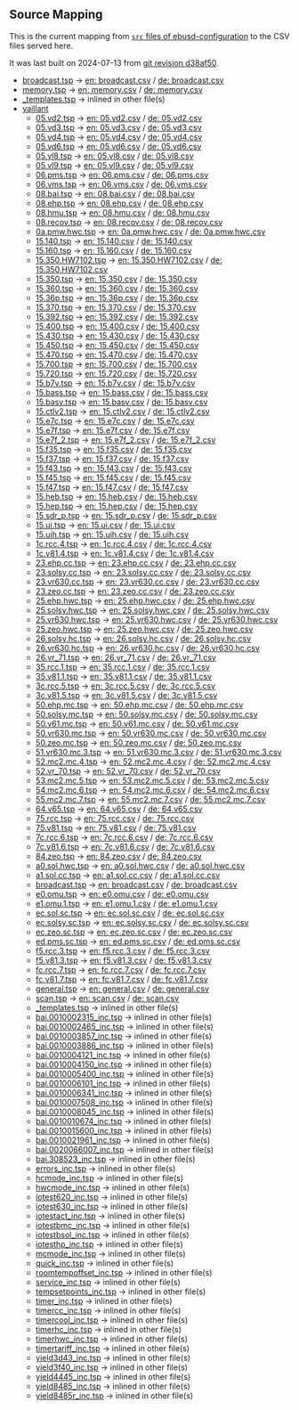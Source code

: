## Source Mapping
This is the current mapping from [`src` files of ebusd-configuration](https://github.com/john30/ebusd-configuration/tree/rework-normalize/src) to the CSV files served here.

It was last built on 2024-07-13 from [git revision d38af50](https://github.com/john30/ebusd-configuration/tree/d38af50114e92679b98a4c4e821c3642c43a7ed0).

<!-- note: template file to be amended with the actual data by the workflow -->
 - [broadcast.tsp](https://github.com/john30/ebusd-configuration/tree/rework-normalize/src/broadcast.tsp) &rarr; [en: broadcast.csv](en/broadcast.csv) / [de: broadcast.csv](de/broadcast.csv)
 - [memory.tsp](https://github.com/john30/ebusd-configuration/tree/rework-normalize/src/memory.tsp) &rarr; [en: memory.csv](en/memory.csv) / [de: memory.csv](de/memory.csv)
 - [_templates.tsp](https://github.com/john30/ebusd-configuration/tree/rework-normalize/src/_templates.tsp) &rarr; inlined in other file(s)
 - [vaillant](https://github.com/john30/ebusd-configuration/tree/rework-normalize/src/vaillant/)
   - [05.vd2.tsp](https://github.com/john30/ebusd-configuration/tree/rework-normalize/src/vaillant/05.vd2.tsp) &rarr; [en: 05.vd2.csv](en/vaillant/05.vd2.csv) / [de: 05.vd2.csv](de/vaillant/05.vd2.csv)
   - [05.vd3.tsp](https://github.com/john30/ebusd-configuration/tree/rework-normalize/src/vaillant/05.vd3.tsp) &rarr; [en: 05.vd3.csv](en/vaillant/05.vd3.csv) / [de: 05.vd3.csv](de/vaillant/05.vd3.csv)
   - [05.vd4.tsp](https://github.com/john30/ebusd-configuration/tree/rework-normalize/src/vaillant/05.vd4.tsp) &rarr; [en: 05.vd4.csv](en/vaillant/05.vd4.csv) / [de: 05.vd4.csv](de/vaillant/05.vd4.csv)
   - [05.vd6.tsp](https://github.com/john30/ebusd-configuration/tree/rework-normalize/src/vaillant/05.vd6.tsp) &rarr; [en: 05.vd6.csv](en/vaillant/05.vd6.csv) / [de: 05.vd6.csv](de/vaillant/05.vd6.csv)
   - [05.vl8.tsp](https://github.com/john30/ebusd-configuration/tree/rework-normalize/src/vaillant/05.vl8.tsp) &rarr; [en: 05.vl8.csv](en/vaillant/05.vl8.csv) / [de: 05.vl8.csv](de/vaillant/05.vl8.csv)
   - [05.vl9.tsp](https://github.com/john30/ebusd-configuration/tree/rework-normalize/src/vaillant/05.vl9.tsp) &rarr; [en: 05.vl9.csv](en/vaillant/05.vl9.csv) / [de: 05.vl9.csv](de/vaillant/05.vl9.csv)
   - [06.pms.tsp](https://github.com/john30/ebusd-configuration/tree/rework-normalize/src/vaillant/06.pms.tsp) &rarr; [en: 06.pms.csv](en/vaillant/06.pms.csv) / [de: 06.pms.csv](de/vaillant/06.pms.csv)
   - [06.vms.tsp](https://github.com/john30/ebusd-configuration/tree/rework-normalize/src/vaillant/06.vms.tsp) &rarr; [en: 06.vms.csv](en/vaillant/06.vms.csv) / [de: 06.vms.csv](de/vaillant/06.vms.csv)
   - [08.bai.tsp](https://github.com/john30/ebusd-configuration/tree/rework-normalize/src/vaillant/08.bai.tsp) &rarr; [en: 08.bai.csv](en/vaillant/08.bai.csv) / [de: 08.bai.csv](de/vaillant/08.bai.csv)
   - [08.ehp.tsp](https://github.com/john30/ebusd-configuration/tree/rework-normalize/src/vaillant/08.ehp.tsp) &rarr; [en: 08.ehp.csv](en/vaillant/08.ehp.csv) / [de: 08.ehp.csv](de/vaillant/08.ehp.csv)
   - [08.hmu.tsp](https://github.com/john30/ebusd-configuration/tree/rework-normalize/src/vaillant/08.hmu.tsp) &rarr; [en: 08.hmu.csv](en/vaillant/08.hmu.csv) / [de: 08.hmu.csv](de/vaillant/08.hmu.csv)
   - [08.recov.tsp](https://github.com/john30/ebusd-configuration/tree/rework-normalize/src/vaillant/08.recov.tsp) &rarr; [en: 08.recov.csv](en/vaillant/08.recov.csv) / [de: 08.recov.csv](de/vaillant/08.recov.csv)
   - [0a.pmw.hwc.tsp](https://github.com/john30/ebusd-configuration/tree/rework-normalize/src/vaillant/0a.pmw.hwc.tsp) &rarr; [en: 0a.pmw.hwc.csv](en/vaillant/0a.pmw.hwc.csv) / [de: 0a.pmw.hwc.csv](de/vaillant/0a.pmw.hwc.csv)
   - [15.140.tsp](https://github.com/john30/ebusd-configuration/tree/rework-normalize/src/vaillant/15.140.tsp) &rarr; [en: 15.140.csv](en/vaillant/15.140.csv) / [de: 15.140.csv](de/vaillant/15.140.csv)
   - [15.160.tsp](https://github.com/john30/ebusd-configuration/tree/rework-normalize/src/vaillant/15.160.tsp) &rarr; [en: 15.160.csv](en/vaillant/15.160.csv) / [de: 15.160.csv](de/vaillant/15.160.csv)
   - [15.350.HW7102.tsp](https://github.com/john30/ebusd-configuration/tree/rework-normalize/src/vaillant/15.350.HW7102.tsp) &rarr; [en: 15.350.HW7102.csv](en/vaillant/15.350.HW7102.csv) / [de: 15.350.HW7102.csv](de/vaillant/15.350.HW7102.csv)
   - [15.350.tsp](https://github.com/john30/ebusd-configuration/tree/rework-normalize/src/vaillant/15.350.tsp) &rarr; [en: 15.350.csv](en/vaillant/15.350.csv) / [de: 15.350.csv](de/vaillant/15.350.csv)
   - [15.360.tsp](https://github.com/john30/ebusd-configuration/tree/rework-normalize/src/vaillant/15.360.tsp) &rarr; [en: 15.360.csv](en/vaillant/15.360.csv) / [de: 15.360.csv](de/vaillant/15.360.csv)
   - [15.36p.tsp](https://github.com/john30/ebusd-configuration/tree/rework-normalize/src/vaillant/15.36p.tsp) &rarr; [en: 15.36p.csv](en/vaillant/15.36p.csv) / [de: 15.36p.csv](de/vaillant/15.36p.csv)
   - [15.370.tsp](https://github.com/john30/ebusd-configuration/tree/rework-normalize/src/vaillant/15.370.tsp) &rarr; [en: 15.370.csv](en/vaillant/15.370.csv) / [de: 15.370.csv](de/vaillant/15.370.csv)
   - [15.392.tsp](https://github.com/john30/ebusd-configuration/tree/rework-normalize/src/vaillant/15.392.tsp) &rarr; [en: 15.392.csv](en/vaillant/15.392.csv) / [de: 15.392.csv](de/vaillant/15.392.csv)
   - [15.400.tsp](https://github.com/john30/ebusd-configuration/tree/rework-normalize/src/vaillant/15.400.tsp) &rarr; [en: 15.400.csv](en/vaillant/15.400.csv) / [de: 15.400.csv](de/vaillant/15.400.csv)
   - [15.430.tsp](https://github.com/john30/ebusd-configuration/tree/rework-normalize/src/vaillant/15.430.tsp) &rarr; [en: 15.430.csv](en/vaillant/15.430.csv) / [de: 15.430.csv](de/vaillant/15.430.csv)
   - [15.450.tsp](https://github.com/john30/ebusd-configuration/tree/rework-normalize/src/vaillant/15.450.tsp) &rarr; [en: 15.450.csv](en/vaillant/15.450.csv) / [de: 15.450.csv](de/vaillant/15.450.csv)
   - [15.470.tsp](https://github.com/john30/ebusd-configuration/tree/rework-normalize/src/vaillant/15.470.tsp) &rarr; [en: 15.470.csv](en/vaillant/15.470.csv) / [de: 15.470.csv](de/vaillant/15.470.csv)
   - [15.700.tsp](https://github.com/john30/ebusd-configuration/tree/rework-normalize/src/vaillant/15.700.tsp) &rarr; [en: 15.700.csv](en/vaillant/15.700.csv) / [de: 15.700.csv](de/vaillant/15.700.csv)
   - [15.720.tsp](https://github.com/john30/ebusd-configuration/tree/rework-normalize/src/vaillant/15.720.tsp) &rarr; [en: 15.720.csv](en/vaillant/15.720.csv) / [de: 15.720.csv](de/vaillant/15.720.csv)
   - [15.b7v.tsp](https://github.com/john30/ebusd-configuration/tree/rework-normalize/src/vaillant/15.b7v.tsp) &rarr; [en: 15.b7v.csv](en/vaillant/15.b7v.csv) / [de: 15.b7v.csv](de/vaillant/15.b7v.csv)
   - [15.bass.tsp](https://github.com/john30/ebusd-configuration/tree/rework-normalize/src/vaillant/15.bass.tsp) &rarr; [en: 15.bass.csv](en/vaillant/15.bass.csv) / [de: 15.bass.csv](de/vaillant/15.bass.csv)
   - [15.basv.tsp](https://github.com/john30/ebusd-configuration/tree/rework-normalize/src/vaillant/15.basv.tsp) &rarr; [en: 15.basv.csv](en/vaillant/15.basv.csv) / [de: 15.basv.csv](de/vaillant/15.basv.csv)
   - [15.ctlv2.tsp](https://github.com/john30/ebusd-configuration/tree/rework-normalize/src/vaillant/15.ctlv2.tsp) &rarr; [en: 15.ctlv2.csv](en/vaillant/15.ctlv2.csv) / [de: 15.ctlv2.csv](de/vaillant/15.ctlv2.csv)
   - [15.e7c.tsp](https://github.com/john30/ebusd-configuration/tree/rework-normalize/src/vaillant/15.e7c.tsp) &rarr; [en: 15.e7c.csv](en/vaillant/15.e7c.csv) / [de: 15.e7c.csv](de/vaillant/15.e7c.csv)
   - [15.e7f.tsp](https://github.com/john30/ebusd-configuration/tree/rework-normalize/src/vaillant/15.e7f.tsp) &rarr; [en: 15.e7f.csv](en/vaillant/15.e7f.csv) / [de: 15.e7f.csv](de/vaillant/15.e7f.csv)
   - [15.e7f_2.tsp](https://github.com/john30/ebusd-configuration/tree/rework-normalize/src/vaillant/15.e7f_2.tsp) &rarr; [en: 15.e7f_2.csv](en/vaillant/15.e7f_2.csv) / [de: 15.e7f_2.csv](de/vaillant/15.e7f_2.csv)
   - [15.f35.tsp](https://github.com/john30/ebusd-configuration/tree/rework-normalize/src/vaillant/15.f35.tsp) &rarr; [en: 15.f35.csv](en/vaillant/15.f35.csv) / [de: 15.f35.csv](de/vaillant/15.f35.csv)
   - [15.f37.tsp](https://github.com/john30/ebusd-configuration/tree/rework-normalize/src/vaillant/15.f37.tsp) &rarr; [en: 15.f37.csv](en/vaillant/15.f37.csv) / [de: 15.f37.csv](de/vaillant/15.f37.csv)
   - [15.f43.tsp](https://github.com/john30/ebusd-configuration/tree/rework-normalize/src/vaillant/15.f43.tsp) &rarr; [en: 15.f43.csv](en/vaillant/15.f43.csv) / [de: 15.f43.csv](de/vaillant/15.f43.csv)
   - [15.f45.tsp](https://github.com/john30/ebusd-configuration/tree/rework-normalize/src/vaillant/15.f45.tsp) &rarr; [en: 15.f45.csv](en/vaillant/15.f45.csv) / [de: 15.f45.csv](de/vaillant/15.f45.csv)
   - [15.f47.tsp](https://github.com/john30/ebusd-configuration/tree/rework-normalize/src/vaillant/15.f47.tsp) &rarr; [en: 15.f47.csv](en/vaillant/15.f47.csv) / [de: 15.f47.csv](de/vaillant/15.f47.csv)
   - [15.heb.tsp](https://github.com/john30/ebusd-configuration/tree/rework-normalize/src/vaillant/15.heb.tsp) &rarr; [en: 15.heb.csv](en/vaillant/15.heb.csv) / [de: 15.heb.csv](de/vaillant/15.heb.csv)
   - [15.hep.tsp](https://github.com/john30/ebusd-configuration/tree/rework-normalize/src/vaillant/15.hep.tsp) &rarr; [en: 15.hep.csv](en/vaillant/15.hep.csv) / [de: 15.hep.csv](de/vaillant/15.hep.csv)
   - [15.sdr_p.tsp](https://github.com/john30/ebusd-configuration/tree/rework-normalize/src/vaillant/15.sdr_p.tsp) &rarr; [en: 15.sdr_p.csv](en/vaillant/15.sdr_p.csv) / [de: 15.sdr_p.csv](de/vaillant/15.sdr_p.csv)
   - [15.ui.tsp](https://github.com/john30/ebusd-configuration/tree/rework-normalize/src/vaillant/15.ui.tsp) &rarr; [en: 15.ui.csv](en/vaillant/15.ui.csv) / [de: 15.ui.csv](de/vaillant/15.ui.csv)
   - [15.uih.tsp](https://github.com/john30/ebusd-configuration/tree/rework-normalize/src/vaillant/15.uih.tsp) &rarr; [en: 15.uih.csv](en/vaillant/15.uih.csv) / [de: 15.uih.csv](de/vaillant/15.uih.csv)
   - [1c.rcc.4.tsp](https://github.com/john30/ebusd-configuration/tree/rework-normalize/src/vaillant/1c.rcc.4.tsp) &rarr; [en: 1c.rcc.4.csv](en/vaillant/1c.rcc.4.csv) / [de: 1c.rcc.4.csv](de/vaillant/1c.rcc.4.csv)
   - [1c.v81.4.tsp](https://github.com/john30/ebusd-configuration/tree/rework-normalize/src/vaillant/1c.v81.4.tsp) &rarr; [en: 1c.v81.4.csv](en/vaillant/1c.v81.4.csv) / [de: 1c.v81.4.csv](de/vaillant/1c.v81.4.csv)
   - [23.ehp.cc.tsp](https://github.com/john30/ebusd-configuration/tree/rework-normalize/src/vaillant/23.ehp.cc.tsp) &rarr; [en: 23.ehp.cc.csv](en/vaillant/23.ehp.cc.csv) / [de: 23.ehp.cc.csv](de/vaillant/23.ehp.cc.csv)
   - [23.solsy.cc.tsp](https://github.com/john30/ebusd-configuration/tree/rework-normalize/src/vaillant/23.solsy.cc.tsp) &rarr; [en: 23.solsy.cc.csv](en/vaillant/23.solsy.cc.csv) / [de: 23.solsy.cc.csv](de/vaillant/23.solsy.cc.csv)
   - [23.vr630.cc.tsp](https://github.com/john30/ebusd-configuration/tree/rework-normalize/src/vaillant/23.vr630.cc.tsp) &rarr; [en: 23.vr630.cc.csv](en/vaillant/23.vr630.cc.csv) / [de: 23.vr630.cc.csv](de/vaillant/23.vr630.cc.csv)
   - [23.zeo.cc.tsp](https://github.com/john30/ebusd-configuration/tree/rework-normalize/src/vaillant/23.zeo.cc.tsp) &rarr; [en: 23.zeo.cc.csv](en/vaillant/23.zeo.cc.csv) / [de: 23.zeo.cc.csv](de/vaillant/23.zeo.cc.csv)
   - [25.ehp.hwc.tsp](https://github.com/john30/ebusd-configuration/tree/rework-normalize/src/vaillant/25.ehp.hwc.tsp) &rarr; [en: 25.ehp.hwc.csv](en/vaillant/25.ehp.hwc.csv) / [de: 25.ehp.hwc.csv](de/vaillant/25.ehp.hwc.csv)
   - [25.solsy.hwc.tsp](https://github.com/john30/ebusd-configuration/tree/rework-normalize/src/vaillant/25.solsy.hwc.tsp) &rarr; [en: 25.solsy.hwc.csv](en/vaillant/25.solsy.hwc.csv) / [de: 25.solsy.hwc.csv](de/vaillant/25.solsy.hwc.csv)
   - [25.vr630.hwc.tsp](https://github.com/john30/ebusd-configuration/tree/rework-normalize/src/vaillant/25.vr630.hwc.tsp) &rarr; [en: 25.vr630.hwc.csv](en/vaillant/25.vr630.hwc.csv) / [de: 25.vr630.hwc.csv](de/vaillant/25.vr630.hwc.csv)
   - [25.zeo.hwc.tsp](https://github.com/john30/ebusd-configuration/tree/rework-normalize/src/vaillant/25.zeo.hwc.tsp) &rarr; [en: 25.zeo.hwc.csv](en/vaillant/25.zeo.hwc.csv) / [de: 25.zeo.hwc.csv](de/vaillant/25.zeo.hwc.csv)
   - [26.solsy.hc.tsp](https://github.com/john30/ebusd-configuration/tree/rework-normalize/src/vaillant/26.solsy.hc.tsp) &rarr; [en: 26.solsy.hc.csv](en/vaillant/26.solsy.hc.csv) / [de: 26.solsy.hc.csv](de/vaillant/26.solsy.hc.csv)
   - [26.vr630.hc.tsp](https://github.com/john30/ebusd-configuration/tree/rework-normalize/src/vaillant/26.vr630.hc.tsp) &rarr; [en: 26.vr630.hc.csv](en/vaillant/26.vr630.hc.csv) / [de: 26.vr630.hc.csv](de/vaillant/26.vr630.hc.csv)
   - [26.vr_71.tsp](https://github.com/john30/ebusd-configuration/tree/rework-normalize/src/vaillant/26.vr_71.tsp) &rarr; [en: 26.vr_71.csv](en/vaillant/26.vr_71.csv) / [de: 26.vr_71.csv](de/vaillant/26.vr_71.csv)
   - [35.rcc.1.tsp](https://github.com/john30/ebusd-configuration/tree/rework-normalize/src/vaillant/35.rcc.1.tsp) &rarr; [en: 35.rcc.1.csv](en/vaillant/35.rcc.1.csv) / [de: 35.rcc.1.csv](de/vaillant/35.rcc.1.csv)
   - [35.v81.1.tsp](https://github.com/john30/ebusd-configuration/tree/rework-normalize/src/vaillant/35.v81.1.tsp) &rarr; [en: 35.v81.1.csv](en/vaillant/35.v81.1.csv) / [de: 35.v81.1.csv](de/vaillant/35.v81.1.csv)
   - [3c.rcc.5.tsp](https://github.com/john30/ebusd-configuration/tree/rework-normalize/src/vaillant/3c.rcc.5.tsp) &rarr; [en: 3c.rcc.5.csv](en/vaillant/3c.rcc.5.csv) / [de: 3c.rcc.5.csv](de/vaillant/3c.rcc.5.csv)
   - [3c.v81.5.tsp](https://github.com/john30/ebusd-configuration/tree/rework-normalize/src/vaillant/3c.v81.5.tsp) &rarr; [en: 3c.v81.5.csv](en/vaillant/3c.v81.5.csv) / [de: 3c.v81.5.csv](de/vaillant/3c.v81.5.csv)
   - [50.ehp.mc.tsp](https://github.com/john30/ebusd-configuration/tree/rework-normalize/src/vaillant/50.ehp.mc.tsp) &rarr; [en: 50.ehp.mc.csv](en/vaillant/50.ehp.mc.csv) / [de: 50.ehp.mc.csv](de/vaillant/50.ehp.mc.csv)
   - [50.solsy.mc.tsp](https://github.com/john30/ebusd-configuration/tree/rework-normalize/src/vaillant/50.solsy.mc.tsp) &rarr; [en: 50.solsy.mc.csv](en/vaillant/50.solsy.mc.csv) / [de: 50.solsy.mc.csv](de/vaillant/50.solsy.mc.csv)
   - [50.v61.mc.tsp](https://github.com/john30/ebusd-configuration/tree/rework-normalize/src/vaillant/50.v61.mc.tsp) &rarr; [en: 50.v61.mc.csv](en/vaillant/50.v61.mc.csv) / [de: 50.v61.mc.csv](de/vaillant/50.v61.mc.csv)
   - [50.vr630.mc.tsp](https://github.com/john30/ebusd-configuration/tree/rework-normalize/src/vaillant/50.vr630.mc.tsp) &rarr; [en: 50.vr630.mc.csv](en/vaillant/50.vr630.mc.csv) / [de: 50.vr630.mc.csv](de/vaillant/50.vr630.mc.csv)
   - [50.zeo.mc.tsp](https://github.com/john30/ebusd-configuration/tree/rework-normalize/src/vaillant/50.zeo.mc.tsp) &rarr; [en: 50.zeo.mc.csv](en/vaillant/50.zeo.mc.csv) / [de: 50.zeo.mc.csv](de/vaillant/50.zeo.mc.csv)
   - [51.vr630.mc.3.tsp](https://github.com/john30/ebusd-configuration/tree/rework-normalize/src/vaillant/51.vr630.mc.3.tsp) &rarr; [en: 51.vr630.mc.3.csv](en/vaillant/51.vr630.mc.3.csv) / [de: 51.vr630.mc.3.csv](de/vaillant/51.vr630.mc.3.csv)
   - [52.mc2.mc.4.tsp](https://github.com/john30/ebusd-configuration/tree/rework-normalize/src/vaillant/52.mc2.mc.4.tsp) &rarr; [en: 52.mc2.mc.4.csv](en/vaillant/52.mc2.mc.4.csv) / [de: 52.mc2.mc.4.csv](de/vaillant/52.mc2.mc.4.csv)
   - [52.vr_70.tsp](https://github.com/john30/ebusd-configuration/tree/rework-normalize/src/vaillant/52.vr_70.tsp) &rarr; [en: 52.vr_70.csv](en/vaillant/52.vr_70.csv) / [de: 52.vr_70.csv](de/vaillant/52.vr_70.csv)
   - [53.mc2.mc.5.tsp](https://github.com/john30/ebusd-configuration/tree/rework-normalize/src/vaillant/53.mc2.mc.5.tsp) &rarr; [en: 53.mc2.mc.5.csv](en/vaillant/53.mc2.mc.5.csv) / [de: 53.mc2.mc.5.csv](de/vaillant/53.mc2.mc.5.csv)
   - [54.mc2.mc.6.tsp](https://github.com/john30/ebusd-configuration/tree/rework-normalize/src/vaillant/54.mc2.mc.6.tsp) &rarr; [en: 54.mc2.mc.6.csv](en/vaillant/54.mc2.mc.6.csv) / [de: 54.mc2.mc.6.csv](de/vaillant/54.mc2.mc.6.csv)
   - [55.mc2.mc.7.tsp](https://github.com/john30/ebusd-configuration/tree/rework-normalize/src/vaillant/55.mc2.mc.7.tsp) &rarr; [en: 55.mc2.mc.7.csv](en/vaillant/55.mc2.mc.7.csv) / [de: 55.mc2.mc.7.csv](de/vaillant/55.mc2.mc.7.csv)
   - [64.v65.tsp](https://github.com/john30/ebusd-configuration/tree/rework-normalize/src/vaillant/64.v65.tsp) &rarr; [en: 64.v65.csv](en/vaillant/64.v65.csv) / [de: 64.v65.csv](de/vaillant/64.v65.csv)
   - [75.rcc.tsp](https://github.com/john30/ebusd-configuration/tree/rework-normalize/src/vaillant/75.rcc.tsp) &rarr; [en: 75.rcc.csv](en/vaillant/75.rcc.csv) / [de: 75.rcc.csv](de/vaillant/75.rcc.csv)
   - [75.v81.tsp](https://github.com/john30/ebusd-configuration/tree/rework-normalize/src/vaillant/75.v81.tsp) &rarr; [en: 75.v81.csv](en/vaillant/75.v81.csv) / [de: 75.v81.csv](de/vaillant/75.v81.csv)
   - [7c.rcc.6.tsp](https://github.com/john30/ebusd-configuration/tree/rework-normalize/src/vaillant/7c.rcc.6.tsp) &rarr; [en: 7c.rcc.6.csv](en/vaillant/7c.rcc.6.csv) / [de: 7c.rcc.6.csv](de/vaillant/7c.rcc.6.csv)
   - [7c.v81.6.tsp](https://github.com/john30/ebusd-configuration/tree/rework-normalize/src/vaillant/7c.v81.6.tsp) &rarr; [en: 7c.v81.6.csv](en/vaillant/7c.v81.6.csv) / [de: 7c.v81.6.csv](de/vaillant/7c.v81.6.csv)
   - [84.zeo.tsp](https://github.com/john30/ebusd-configuration/tree/rework-normalize/src/vaillant/84.zeo.tsp) &rarr; [en: 84.zeo.csv](en/vaillant/84.zeo.csv) / [de: 84.zeo.csv](de/vaillant/84.zeo.csv)
   - [a0.sol.hwc.tsp](https://github.com/john30/ebusd-configuration/tree/rework-normalize/src/vaillant/a0.sol.hwc.tsp) &rarr; [en: a0.sol.hwc.csv](en/vaillant/a0.sol.hwc.csv) / [de: a0.sol.hwc.csv](de/vaillant/a0.sol.hwc.csv)
   - [a1.sol.cc.tsp](https://github.com/john30/ebusd-configuration/tree/rework-normalize/src/vaillant/a1.sol.cc.tsp) &rarr; [en: a1.sol.cc.csv](en/vaillant/a1.sol.cc.csv) / [de: a1.sol.cc.csv](de/vaillant/a1.sol.cc.csv)
   - [broadcast.tsp](https://github.com/john30/ebusd-configuration/tree/rework-normalize/src/vaillant/broadcast.tsp) &rarr; [en: broadcast.csv](en/vaillant/broadcast.csv) / [de: broadcast.csv](de/vaillant/broadcast.csv)
   - [e0.omu.tsp](https://github.com/john30/ebusd-configuration/tree/rework-normalize/src/vaillant/e0.omu.tsp) &rarr; [en: e0.omu.csv](en/vaillant/e0.omu.csv) / [de: e0.omu.csv](de/vaillant/e0.omu.csv)
   - [e1.omu.1.tsp](https://github.com/john30/ebusd-configuration/tree/rework-normalize/src/vaillant/e1.omu.1.tsp) &rarr; [en: e1.omu.1.csv](en/vaillant/e1.omu.1.csv) / [de: e1.omu.1.csv](de/vaillant/e1.omu.1.csv)
   - [ec.sol.sc.tsp](https://github.com/john30/ebusd-configuration/tree/rework-normalize/src/vaillant/ec.sol.sc.tsp) &rarr; [en: ec.sol.sc.csv](en/vaillant/ec.sol.sc.csv) / [de: ec.sol.sc.csv](de/vaillant/ec.sol.sc.csv)
   - [ec.solsy.sc.tsp](https://github.com/john30/ebusd-configuration/tree/rework-normalize/src/vaillant/ec.solsy.sc.tsp) &rarr; [en: ec.solsy.sc.csv](en/vaillant/ec.solsy.sc.csv) / [de: ec.solsy.sc.csv](de/vaillant/ec.solsy.sc.csv)
   - [ec.zeo.sc.tsp](https://github.com/john30/ebusd-configuration/tree/rework-normalize/src/vaillant/ec.zeo.sc.tsp) &rarr; [en: ec.zeo.sc.csv](en/vaillant/ec.zeo.sc.csv) / [de: ec.zeo.sc.csv](de/vaillant/ec.zeo.sc.csv)
   - [ed.pms.sc.tsp](https://github.com/john30/ebusd-configuration/tree/rework-normalize/src/vaillant/ed.pms.sc.tsp) &rarr; [en: ed.pms.sc.csv](en/vaillant/ed.pms.sc.csv) / [de: ed.pms.sc.csv](de/vaillant/ed.pms.sc.csv)
   - [f5.rcc.3.tsp](https://github.com/john30/ebusd-configuration/tree/rework-normalize/src/vaillant/f5.rcc.3.tsp) &rarr; [en: f5.rcc.3.csv](en/vaillant/f5.rcc.3.csv) / [de: f5.rcc.3.csv](de/vaillant/f5.rcc.3.csv)
   - [f5.v81.3.tsp](https://github.com/john30/ebusd-configuration/tree/rework-normalize/src/vaillant/f5.v81.3.tsp) &rarr; [en: f5.v81.3.csv](en/vaillant/f5.v81.3.csv) / [de: f5.v81.3.csv](de/vaillant/f5.v81.3.csv)
   - [fc.rcc.7.tsp](https://github.com/john30/ebusd-configuration/tree/rework-normalize/src/vaillant/fc.rcc.7.tsp) &rarr; [en: fc.rcc.7.csv](en/vaillant/fc.rcc.7.csv) / [de: fc.rcc.7.csv](de/vaillant/fc.rcc.7.csv)
   - [fc.v81.7.tsp](https://github.com/john30/ebusd-configuration/tree/rework-normalize/src/vaillant/fc.v81.7.tsp) &rarr; [en: fc.v81.7.csv](en/vaillant/fc.v81.7.csv) / [de: fc.v81.7.csv](de/vaillant/fc.v81.7.csv)
   - [general.tsp](https://github.com/john30/ebusd-configuration/tree/rework-normalize/src/vaillant/general.tsp) &rarr; [en: general.csv](en/vaillant/general.csv) / [de: general.csv](de/vaillant/general.csv)
   - [scan.tsp](https://github.com/john30/ebusd-configuration/tree/rework-normalize/src/vaillant/scan.tsp) &rarr; [en: scan.csv](en/vaillant/scan.csv) / [de: scan.csv](de/vaillant/scan.csv)
   - [_templates.tsp](https://github.com/john30/ebusd-configuration/tree/rework-normalize/src/vaillant/_templates.tsp) &rarr; inlined in other file(s)
   - [bai.0010002315_inc.tsp](https://github.com/john30/ebusd-configuration/tree/rework-normalize/src/vaillant/bai.0010002315_inc.tsp) &rarr; inlined in other file(s)
   - [bai.0010002465_inc.tsp](https://github.com/john30/ebusd-configuration/tree/rework-normalize/src/vaillant/bai.0010002465_inc.tsp) &rarr; inlined in other file(s)
   - [bai.0010003857_inc.tsp](https://github.com/john30/ebusd-configuration/tree/rework-normalize/src/vaillant/bai.0010003857_inc.tsp) &rarr; inlined in other file(s)
   - [bai.0010003886_inc.tsp](https://github.com/john30/ebusd-configuration/tree/rework-normalize/src/vaillant/bai.0010003886_inc.tsp) &rarr; inlined in other file(s)
   - [bai.0010004121_inc.tsp](https://github.com/john30/ebusd-configuration/tree/rework-normalize/src/vaillant/bai.0010004121_inc.tsp) &rarr; inlined in other file(s)
   - [bai.0010004150_inc.tsp](https://github.com/john30/ebusd-configuration/tree/rework-normalize/src/vaillant/bai.0010004150_inc.tsp) &rarr; inlined in other file(s)
   - [bai.0010005400_inc.tsp](https://github.com/john30/ebusd-configuration/tree/rework-normalize/src/vaillant/bai.0010005400_inc.tsp) &rarr; inlined in other file(s)
   - [bai.0010006101_inc.tsp](https://github.com/john30/ebusd-configuration/tree/rework-normalize/src/vaillant/bai.0010006101_inc.tsp) &rarr; inlined in other file(s)
   - [bai.0010006341_inc.tsp](https://github.com/john30/ebusd-configuration/tree/rework-normalize/src/vaillant/bai.0010006341_inc.tsp) &rarr; inlined in other file(s)
   - [bai.0010007508_inc.tsp](https://github.com/john30/ebusd-configuration/tree/rework-normalize/src/vaillant/bai.0010007508_inc.tsp) &rarr; inlined in other file(s)
   - [bai.0010008045_inc.tsp](https://github.com/john30/ebusd-configuration/tree/rework-normalize/src/vaillant/bai.0010008045_inc.tsp) &rarr; inlined in other file(s)
   - [bai.0010010674_inc.tsp](https://github.com/john30/ebusd-configuration/tree/rework-normalize/src/vaillant/bai.0010010674_inc.tsp) &rarr; inlined in other file(s)
   - [bai.0010015600_inc.tsp](https://github.com/john30/ebusd-configuration/tree/rework-normalize/src/vaillant/bai.0010015600_inc.tsp) &rarr; inlined in other file(s)
   - [bai.0010021961_inc.tsp](https://github.com/john30/ebusd-configuration/tree/rework-normalize/src/vaillant/bai.0010021961_inc.tsp) &rarr; inlined in other file(s)
   - [bai.0020066007_inc.tsp](https://github.com/john30/ebusd-configuration/tree/rework-normalize/src/vaillant/bai.0020066007_inc.tsp) &rarr; inlined in other file(s)
   - [bai.308523_inc.tsp](https://github.com/john30/ebusd-configuration/tree/rework-normalize/src/vaillant/bai.308523_inc.tsp) &rarr; inlined in other file(s)
   - [errors_inc.tsp](https://github.com/john30/ebusd-configuration/tree/rework-normalize/src/vaillant/errors_inc.tsp) &rarr; inlined in other file(s)
   - [hcmode_inc.tsp](https://github.com/john30/ebusd-configuration/tree/rework-normalize/src/vaillant/hcmode_inc.tsp) &rarr; inlined in other file(s)
   - [hwcmode_inc.tsp](https://github.com/john30/ebusd-configuration/tree/rework-normalize/src/vaillant/hwcmode_inc.tsp) &rarr; inlined in other file(s)
   - [iotest620_inc.tsp](https://github.com/john30/ebusd-configuration/tree/rework-normalize/src/vaillant/iotest620_inc.tsp) &rarr; inlined in other file(s)
   - [iotest630_inc.tsp](https://github.com/john30/ebusd-configuration/tree/rework-normalize/src/vaillant/iotest630_inc.tsp) &rarr; inlined in other file(s)
   - [iotestact_inc.tsp](https://github.com/john30/ebusd-configuration/tree/rework-normalize/src/vaillant/iotestact_inc.tsp) &rarr; inlined in other file(s)
   - [iotestbmc_inc.tsp](https://github.com/john30/ebusd-configuration/tree/rework-normalize/src/vaillant/iotestbmc_inc.tsp) &rarr; inlined in other file(s)
   - [iotestbsol_inc.tsp](https://github.com/john30/ebusd-configuration/tree/rework-normalize/src/vaillant/iotestbsol_inc.tsp) &rarr; inlined in other file(s)
   - [iotesthp_inc.tsp](https://github.com/john30/ebusd-configuration/tree/rework-normalize/src/vaillant/iotesthp_inc.tsp) &rarr; inlined in other file(s)
   - [mcmode_inc.tsp](https://github.com/john30/ebusd-configuration/tree/rework-normalize/src/vaillant/mcmode_inc.tsp) &rarr; inlined in other file(s)
   - [quick_inc.tsp](https://github.com/john30/ebusd-configuration/tree/rework-normalize/src/vaillant/quick_inc.tsp) &rarr; inlined in other file(s)
   - [roomtempoffset_inc.tsp](https://github.com/john30/ebusd-configuration/tree/rework-normalize/src/vaillant/roomtempoffset_inc.tsp) &rarr; inlined in other file(s)
   - [service_inc.tsp](https://github.com/john30/ebusd-configuration/tree/rework-normalize/src/vaillant/service_inc.tsp) &rarr; inlined in other file(s)
   - [tempsetpoints_inc.tsp](https://github.com/john30/ebusd-configuration/tree/rework-normalize/src/vaillant/tempsetpoints_inc.tsp) &rarr; inlined in other file(s)
   - [timer_inc.tsp](https://github.com/john30/ebusd-configuration/tree/rework-normalize/src/vaillant/timer_inc.tsp) &rarr; inlined in other file(s)
   - [timercc_inc.tsp](https://github.com/john30/ebusd-configuration/tree/rework-normalize/src/vaillant/timercc_inc.tsp) &rarr; inlined in other file(s)
   - [timercool_inc.tsp](https://github.com/john30/ebusd-configuration/tree/rework-normalize/src/vaillant/timercool_inc.tsp) &rarr; inlined in other file(s)
   - [timerhc_inc.tsp](https://github.com/john30/ebusd-configuration/tree/rework-normalize/src/vaillant/timerhc_inc.tsp) &rarr; inlined in other file(s)
   - [timerhwc_inc.tsp](https://github.com/john30/ebusd-configuration/tree/rework-normalize/src/vaillant/timerhwc_inc.tsp) &rarr; inlined in other file(s)
   - [timertariff_inc.tsp](https://github.com/john30/ebusd-configuration/tree/rework-normalize/src/vaillant/timertariff_inc.tsp) &rarr; inlined in other file(s)
   - [yield3d43_inc.tsp](https://github.com/john30/ebusd-configuration/tree/rework-normalize/src/vaillant/yield3d43_inc.tsp) &rarr; inlined in other file(s)
   - [yield3f40_inc.tsp](https://github.com/john30/ebusd-configuration/tree/rework-normalize/src/vaillant/yield3f40_inc.tsp) &rarr; inlined in other file(s)
   - [yield4445_inc.tsp](https://github.com/john30/ebusd-configuration/tree/rework-normalize/src/vaillant/yield4445_inc.tsp) &rarr; inlined in other file(s)
   - [yield8485_inc.tsp](https://github.com/john30/ebusd-configuration/tree/rework-normalize/src/vaillant/yield8485_inc.tsp) &rarr; inlined in other file(s)
   - [yield8485r_inc.tsp](https://github.com/john30/ebusd-configuration/tree/rework-normalize/src/vaillant/yield8485r_inc.tsp) &rarr; inlined in other file(s)
